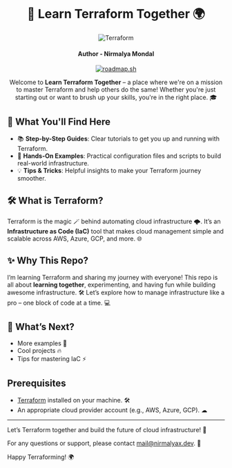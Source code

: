 
<center>

# 🚀 Learn Terraform Together 🌍

![Terraform](https://www.vectorlogo.zone/logos/terraformio/terraformio-icon.svg)

#### Author -  Nirmalya Mondal

[![roadmap.sh](https://roadmap.sh/card/wide/66e351934ffb3bc3b066faa2?variant=dark)](https://roadmap.sh)

Welcome to **Learn Terraform Together** – a place where we're on a mission to master Terraform and help others do the same! Whether you're just starting out or want to brush up your skills, you're in the right place. 🎓

</center>

## 🌟 What You'll Find Here
- 📚 **Step-by-Step Guides**: Clear tutorials to get you up and running with Terraform.
- 🔧 **Hands-On Examples**: Practical configuration files and scripts to build real-world infrastructure.
- 💡 **Tips & Tricks**: Helpful insights to make your Terraform journey smoother.

## 🛠 What is Terraform?
Terraform is the magic 🪄 behind automating cloud infrastructure 🌩️. It’s an **Infrastructure as Code (IaC)** tool that makes cloud management simple and scalable across AWS, Azure, GCP, and more. 🌐

## ✨ Why This Repo?
I’m learning Terraform and sharing my journey with everyone! This repo is all about **learning together**, experimenting, and having fun while building awesome infrastructure. 🛠️ Let’s explore how to manage infrastructure like a pro – one block of code at a time. 💻

## 🚧 What’s Next?
- More examples 🎯
- Cool projects 🔥
- Tips for mastering IaC ⚡

## Prerequisites

- [Terraform](https://www.terraform.io/downloads.html) installed on your machine. 🛠️
- An appropriate cloud provider account (e.g., AWS, Azure, GCP). ☁
---

Let’s Terraform together and build the future of cloud infrastructure! 💪

For any questions or support, please contact [mail@nirmalyax.dev](mailto:mail@nirmalyax.dev). 📧

Happy Terraforming! 🌍
